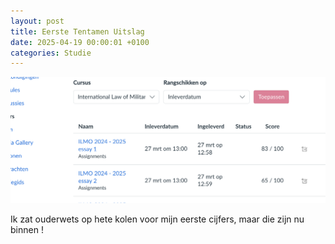 ```yaml
---
layout: post
title: Eerste Tentamen Uitslag
date: 2025-04-19 00:00:01 +0100
categories: Studie
---
```


![ilmo](../assets/2025-04-19-ilmo.png)

Ik zat ouderwets op hete kolen voor mijn eerste cijfers, maar die zijn nu binnen !
